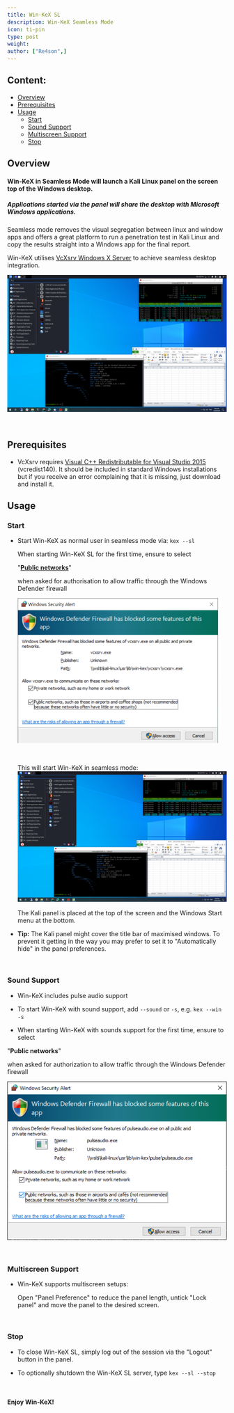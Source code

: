 ```yaml
---
title: Win-KeX SL
description: Win-KeX Seamless Mode
icon: ti-pin
type: post
weight:
author: ["Re4son",]
---
```


## Content:

- [Overview](#overview)
- [Prerequisites](#Prerequisites)
- [Usage](#Usage)
  - [Start](#start)
  - [Sound Support](#sound-support)
  - [Multiscreen Support](#multiscreen-support)
  - [Stop](#stop)



## Overview

#### Win-KeX in Seamless Mode will launch a Kali Linux panel on the screen top of the Windows desktop.

##### Applications started via the panel will share the desktop with Microsoft Windows applications.

Seamless mode removes the visual segregation between linux and window apps and offers a great platform to run a penetration test in Kali Linux and copy the results straight into a Windows app for the final report.

Win-KeX utilises [VcXsrv Windows X Server](https://sourceforge.net/projects/vcxsrv/) to achieve seamless desktop integration.

![](win-kex-sl.png)

&nbsp;

## Prerequisites

- VcXsrv requires [Visual C++ Redistributable for Visual Studio 2015](https://www.microsoft.com/en-US/download/details.aspx?id=48145) (vcredist140). It should be included in standard Windows installations but if you receive an error complaining that it is missing, just download and install it.

## Usage

### Start

- Start Win-KeX as normal user in seamless mode via:
`kex --sl`

  When starting Win-KeX SL for the first time, ensure to select

  "**<u>Public networks</u>**"

  when asked for authorisation to allow traffic through the Windows Defender firewall

  <img src="firewall.png" alt="Firewall" style="zoom: 50%;" />

  &nbsp;  &nbsp;

  This will start Win-KeX in seamless mode:
![](win-kex-sl.png)

  The Kali panel is placed at the top of the screen and the Windows Start menu at the bottom.



- **Tip:** The Kali panel might cover the title bar of maximised windows. To prevent it getting in the way you may prefer to set it to "Automatically hide" in the panel preferences.

  &nbsp;  &nbsp;

### Sound Support

- Win-KeX includes pulse audio support

- To start Win-KeX with sound support, add `--sound` or `-s`, e.g.
  `kex --win -s`

- When starting Win-KeX with sounds support for the first time, ensure to select


"**Public networks**"

  when asked for authorization to allow traffic through the Windows Defender firewall

![](win-kex-pulseaudio_firewall.png)

  &nbsp;  &nbsp;

### Multiscreen Support

- Win-KeX supports multiscreen setups:

  Open "Panel Preference" to reduce the panel length, untick "Lock panel" and move the panel to the desired screen.

  &nbsp;

### Stop

- To close Win-KeX SL, simply log out of the session via the "Logout" button in the panel.

- To optionally shutdown the Win-KeX SL server, type
  `kex --sl --stop`

    &nbsp;

#### Enjoy Win-KeX!
